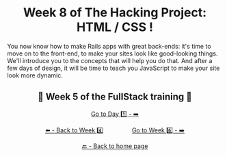 <h1 align="center">Week 8 of The Hacking Project: HTML / CSS !</h1>

You now know how to make Rails apps with great back-ends: it's time to move on to the front-end, to make your sites look like good-looking things. We'll introduce you to the concepts that will help you do that. And after a few days of design, it will be time to teach you JavaScript to make your site look more dynamic.

<h2 align="center">🎉 Week 5 of the FullStack training 🎉</h2>

<div align="center">

  [Go to Day 1️⃣ - ➡️](https://github.com/BenjaminCharmes/THP_FullStack/tree/main/Week_5/Day_1)

</div>

<div align="center">
  
  [⬅️ - Back to Week 4️⃣](https://github.com/BenjaminCharmes/THP_FullStack/tree/main/Week_4)
  &nbsp;&nbsp;&nbsp;&nbsp;&nbsp;&nbsp;&nbsp;&nbsp;&nbsp;&nbsp;&nbsp;&nbsp;&nbsp;&nbsp;&nbsp;
  [Go to Week 6️⃣ - ➡️](https://github.com/BenjaminCharmes/THP_FullStack/tree/main/Week_6)

</div>

<div align="center">

  [🔙 - Back to home page](https://github.com/BenjaminCharmes/THP_FullStack)

</div>
